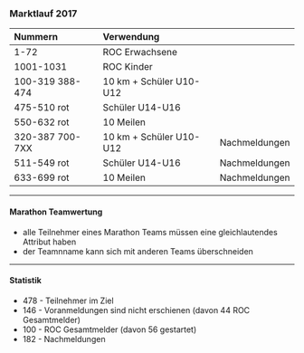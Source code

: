 ### Marktlauf 2017

Nummern             | Verwendung                  |               |
:-------------------|:----------------------------|--------------
1-72                | ROC Erwachsene              |               
1001-1031           | ROC Kinder                  |               
100-319 388-474     | 10 km + Schüler U10-U12     |               
475-510 rot         | Schüler U14-U16             |               
550-632 rot         | 10 Meilen                   |              
320-387 700-7XX     | 10 km + Schüler U10-U12     | Nachmeldungen
511-549 rot         | Schüler U14-U16             | Nachmeldungen
633-699 rot         | 10 Meilen                   | Nachmeldungen


---
#### Marathon Teamwertung
* alle Teilnehmer eines Marathon Teams müssen eine gleichlautendes Attribut haben
* der Teamnname kann sich mit anderen Teams überschneiden

---
#### Statistik
* 478 - Teilnehmer im Ziel
* 146 - Voranmeldungen sind nicht erschienen (davon 44 ROC Gesamtmelder)
* 100 - ROC Gesamtmelder (davon 56 gestartet)
* 182 - Nachmeldungen
